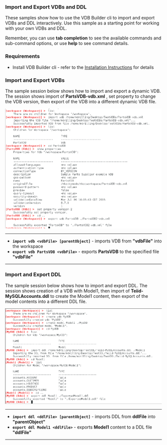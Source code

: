 ### Import and Export VDBs and DDL

These samples show how to use the VDB Builder cli to import and export VDBs and DDL interactively.  Use this sample as a starting point for working with your own VDBs and DDL.

Remember, you can use __tab completion__ to see the available commands and sub-command options, or use __help__ to see command details.


### Requirements

* Install VDB Builder cli - refer to the [Installation Instructions](install-cli.md) for details


### Import and Export VDBs

The sample session below shows how to import and export a dynamic VDB.  The session shows import of __PartsVDB-vdb.xml__ , set property to change the VDB version, then export of the VDB into a different dynamic VDB file.

![Import-Export VDB Session](img/cli-import-export-VDB.png)

---
* __`import vdb <vdbFile> [parentObject]`__ - imports VDB from __"vdbFile"__ into the workspace
* __`export vdb PartsVDB <vdbFile>`__ - exports __PartsVDB__ to the specified file __"vdbFile"__
---

### Import and Export DDL

The sample session below shows how to import and export DDL.  The session shows creation of a VDB with Model1, then import of __Teiid-MySQLAccounts.ddl__ to create the Model1 content, then export of the model contents into a different DDL file.

![Import-Export DDL Session](img/cli-import-export-DDL.png)

---
* __`import ddl <ddlFile> [parentObject]`__ - imports DDL from __ddlFile__ into __"parentObject"__
* __`export ddl Model1 <ddlFile>`__ - exports __Model1__ content to a DDL file __"ddlFile"__
---

